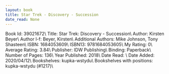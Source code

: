 ```yaml
---
layout: book
title: Star Trek - Discovery - Succession
date_read: None
---
```


Book Id: 39021672\ 
Title: Star Trek: Discovery - Succession\ 
Author: Kirsten Beyer\ 
Author l-f: Beyer, Kirsten\ 
Additional Authors: Mike Johnson, Tony Shasteen\ 
ISBN: 1684053609\ 
ISBN13: 9781684053605\ 
My Rating: 0\ 
Average Rating: 3.84\ 
Publisher: IDW Publishing\ 
Binding: Paperback\ 
Number of Pages: 136\ 
Year Published: 2018\ 
Date Read: \ 
Date Added: 2020/04/12\ 
Bookshelves: kupka-wstydu\ 
Bookshelves with positions: kupka-wstydu (#1217)\ 

